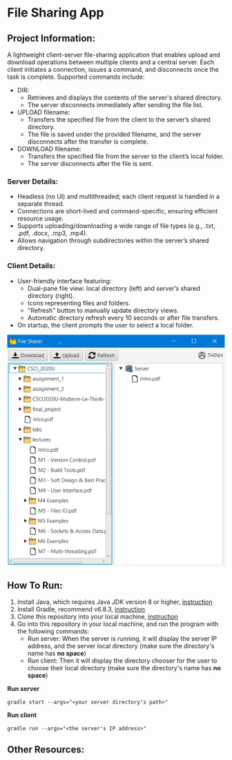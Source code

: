 # File Sharing App

## Project Information:

A lightweight client-server file-sharing application that enables upload and download operations between multiple clients and a central server. Each client initiates a connection, issues a command, and disconnects once the task is complete. Supported commands include:

-   DIR:
    -   Retrieves and displays the contents of the server's shared directory.
    -   The server disconnects immediately after sending the file list.
-   UPLOAD filename:
    -   Transfers the specified file from the client to the server’s shared directory.
    -   The file is saved under the provided filename, and the server disconnects after the transfer is complete.
-   DOWNLOAD filename:
    -   Transfers the specified file from the server to the client’s local folder.
    -   The server disconnects after the file is sent.

### Server Details:

-   Headless (no UI) and multithreaded; each client request is handled in a separate thread.
-   Connections are short-lived and command-specific, ensuring efficient resource usage.
-   Supports uploading/downloading a wide range of file types (e.g., .txt, .pdf, .docx, .mp3, .mp4).
-   Allows navigation through subdirectories within the server’s shared directory.

### Client Details:

-   User-friendly interface featuring:
    -   Dual-pane file view: local directory (left) and server’s shared directory (right).
    -   Icons representing files and folders.
    -   "Refresh" button to manually update directory views.
    -   Automatic directory refresh every 10 seconds or after file transfers.
-   On startup, the client prompts the user to select a local folder.

![ui](ui.PNG)

## How To Run:

1. Install Java, which requires Java JDK version 8 or higher, [instruction](https://www.oracle.com/java/technologies/javase-downloads.html)
2. Install Gradle, recommend v6.8.3, [instruction](https://gradle.org/install/)
3. Clone this repository into your local machine, [instruction](https://docs.github.com/en/github/creating-cloning-and-archiving-repositories/cloning-a-repository)
4. Go into this repository in your local machine, and run the program with the following commands:
    - Run server:
      When the server is running, it will display the server IP address, and the server local directory (make sure the directory's name has **no space**)
    - Run client:
      Then it will display the directory chooser for the user to choose their local directory (make sure the directory's name has **no space**)

**Run server**

```
gradle start --args="<your server directory's path>"
```

**Run client**

```
gradle run --args="<the server's IP address>"
```

## Other Resources:
